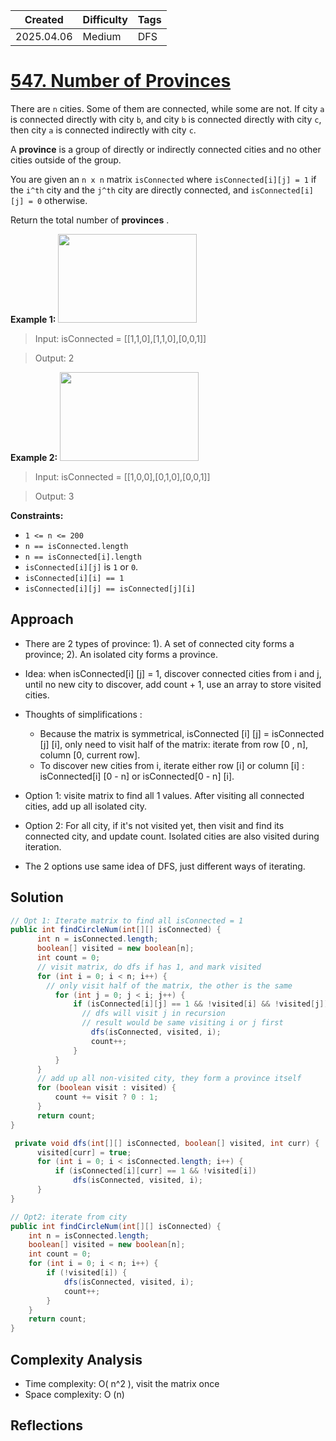 | Created    | Difficulty | Tags |
| ---------- | ---------- | ---- |
| 2025.04.06 | Medium     | DFS  |

# [547. Number of Provinces](https://leetcode.com/problems/number-of-provinces/description/?envType=study-plan-v2&envId=leetcode-75)

There are `n` cities. Some of them are connected, while some are not. If city `a` is connected directly with city `b`, and city `b` is connected directly with city `c`, then city `a` is connected indirectly with city `c`.

A **province**  is a group of directly or indirectly connected cities and no other cities outside of the group.

You are given an `n x n` matrix `isConnected` where `isConnected[i][j] = 1` if the `i^th` city and the `j^th` city are directly connected, and `isConnected[i][j] = 0` otherwise.

Return the total number of **provinces** .

**Example 1:** 
<img alt="" src="https://assets.leetcode.com/uploads/2020/12/24/graph1.jpg" style="width: 222px; height: 142px;">
> Input: isConnected = [[1,1,0],[1,1,0],[0,0,1]]

 > Output: 2

**Example 2:** 
<img alt="" src="https://assets.leetcode.com/uploads/2020/12/24/graph2.jpg" style="width: 222px; height: 142px;">
> Input: isConnected = [[1,0,0],[0,1,0],[0,0,1]]

 > Output: 3

**Constraints:** 

- `1 <= n <= 200`
- `n == isConnected.length`
- `n == isConnected[i].length`
- `isConnected[i][j]` is `1` or `0`.
- `isConnected[i][i] == 1`
- `isConnected[i][j] == isConnected[j][i]`

## Approach

- There are 2 types of province: 1). A set of connected city forms a province; 2). An isolated city forms a province. 
- Idea: when isConnected[i] [j] = 1, discover connected cities from i and j, until no new city to discover, add count + 1, use an array to store visited cities.
- Thoughts of simplifications :
  -  Because the matrix is symmetrical, isConnected [i] [j] = isConnected [j] [i], only need to visit half of the matrix: iterate from row [0 , n], column [0, current row].
  - To discover new cities from i, iterate either row [i] or column [i] : isConnected[i] [0 - n] or isConnected[0 - n] [i]. 

- Option 1: visite matrix to find all 1 values.  After visiting all connected cities, add up all isolated city.
- Option 2: For all city, if it's not visited yet, then visit and find its connected city, and update count. Isolated cities are also visited during iteration.
- The 2 options use same idea of DFS, just different ways of iterating.

## Solution

```java
// Opt 1: Iterate matrix to find all isConnected = 1 
public int findCircleNum(int[][] isConnected) {
      int n = isConnected.length;
      boolean[] visited = new boolean[n];
      int count = 0;
      // visit matrix, do dfs if has 1, and mark visited
      for (int i = 0; i < n; i++) {
        // only visit half of the matrix, the other is the same
          for (int j = 0; j < i; j++) {
              if (isConnected[i][j] == 1 && !visited[i] && !visited[j]) {
                // dfs will visit j in recursion
                // result would be same visiting i or j first
                  dfs(isConnected, visited, i);
                  count++;
              }
          }
      }
      // add up all non-visited city, they form a province itself
      for (boolean visit : visited) {
          count += visit ? 0 : 1;
      }
      return count;
}

 private void dfs(int[][] isConnected, boolean[] visited, int curr) {
      visited[curr] = true;
      for (int i = 0; i < isConnected.length; i++) {
          if (isConnected[i][curr] == 1 && !visited[i])
              dfs(isConnected, visited, i);
      }
}

// Opt2: iterate from city
public int findCircleNum(int[][] isConnected) {
    int n = isConnected.length;
    boolean[] visited = new boolean[n];
    int count = 0;
    for (int i = 0; i < n; i++) {
        if (!visited[i]) {
            dfs(isConnected, visited, i);
            count++;
        }
    }
    return count;
}

```

## Complexity Analysis

- Time complexity: O( n^2 ), visit the matrix once
- Space complexity: O (n)

## Reflections